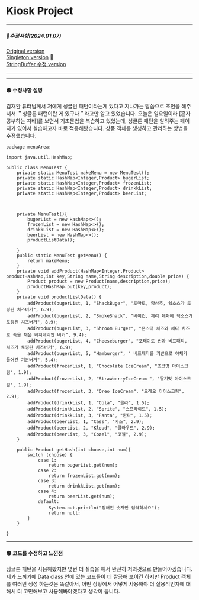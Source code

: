 # Kiosk Project

*****************************
##### 📌수정사항(2024.01.07)

[Original version](https://github.com/pie0902/kiosk) <br/>
[Singleton version](https://github.com/pie0902/kiosk/tree/Singeton) 📍<br/>
[StringBuffer 수정 version](https://github.com/pie0902/kiosk/tree/StringBuffer)

*****************************

------------------------------------
#### 🟢 수정사항 설명

김재환 튜터님께서 저에게 싱글턴 패턴이라는게 있다고 지나가는 말씀으로 조언을 해주셔서 ＂싱글톤 패턴이란 게 있구나＂라고만 알고 있었습니다.
오늘은 일요일이라 [혼자 공부하는 자바]를 보면서 기초문법을 복습하고 있었는데, 싱글톤 패턴을 알려주는 페이지가 있어서 실습하고자 바로 적용해봤습니다.
상품 객체를 생성하고 관리하는 방법을 수정했습니다.
```
package menuArea;

import java.util.HashMap;

public class MenuTest {
    private static MenuTest makeMenu = new MenuTest();
    private static HashMap<Integer,Product> bugerList;
    private static HashMap<Integer,Product> frozenList;
    private static HashMap<Integer,Product> drinkkList;
    private static HashMap<Integer,Product> beerList;



    private MenuTest(){
        bugerList = new HashMap<>();
        frozenList = new HashMap<>();
        drinkkList = new HashMap<>();
        beerList = new HashMap<>();
        productListData();

    }
    public static MenuTest getMenu() {
        return makeMenu;
    }
    private void addProduct(HashMap<Integer,Product> productHashMap,int key,String name,String description,double price) {
        Product product = new Product(name,description,price);
        productHashMap.put(key,product);
    }
    private void productListData() {
        addProduct(bugerList, 1, "ShackBuger", "토마토, 양상추, 쉑소스가 토핑된 치즈버거", 6.9);
        addProduct(bugerList, 2, "SmokeShack", "베이컨, 체리 페퍼에 쉑소스가 토핑된 치즈버거", 8.9);
        addProduct(bugerList, 3, "Shroom Burger", "몬스터 치즈와 체다 치즈로 속을 채운 베지테리안 버거", 9.4);
        addProduct(bugerList, 4, "Cheeseburger", "포테이토 번과 비프패티, 치즈가 토핑된 치즈버거", 6.9);
        addProduct(bugerList, 5, "Hamburger", " 비프패티를 기반으로 야채가 들어간 기본버거", 5.4);
        addProduct(frozenList, 1, "Chocolate IceCream", "초코맛 아이스크림", 1.9);
        addProduct(frozenList, 2, "StrawberryIceCream ", "딸기맛 아이스크림", 1.9);
        addProduct(frozenList, 3, "Oreo IceCream", "오레오 아이스크림", 2.9);
        addProduct(drinkkList, 1, "Cola", "콜라", 1.5);
        addProduct(drinkkList, 2, "Sprite", "스프라이트", 1.5);
        addProduct(drinkkList, 3, "Fanta", "환타", 1.5);
        addProduct(beerList, 1, "Cass", "카스", 2.9);
        addProduct(beerList, 2, "Kloud", "클라우드", 2.9);
        addProduct(beerList, 3, "Cozel", "코젤", 2.9);
    }

    public Product getHash(int choose,int num){
        switch (choose) {
            case 1:
                return bugerList.get(num);
            case 2:
                return frozenList.get(num);
            case 3:
                return drinkkList.get(num);
            case 4:
                return beerList.get(num);
            default:
                System.out.println("정해진 숫자만 입력하세요");
                return null;
        }
    }

}

```

*******************************

#### 🟢 코드를 수정하고 느낀점

싱글톤 패턴을 사용해봤지만 몇번 더 실습을 해서 완전히 저의것으로 만들어야겠습니다.
제가 느끼기에 Data class 안에 있는 코드들이 더 깔끔해 보이긴 하지만 Product 객체를 여러번 생성 하는것은 똑같아서, 어떤 상황에서 어떻게 사용해야 더 실용적인지에 대해서 더 고민해보고 사용해봐야겠다고 생각이 듭니다.
